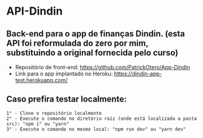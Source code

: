 # API-Dindin

## Back-end para o app de finanças Dindin. (esta API foi reformulada do zero por mim, substituindo a original fornecida pelo curso)

- Repositório de front-end: https://github.com/PatrickOtero/App-Dindin
- Link para o app implantado no Heroku: https://dindin-app-test.herokuapp.com/


 ## Caso prefira testar localmente:
    1° - Clone o repositório localmente
    2° - Execute o comando no diretório raíz (onde está localizada a pasta src): "npm i" ou "yarn"
    3° - Execute o comando no mesmo local: "npm run dev" ou "yarn dev"
